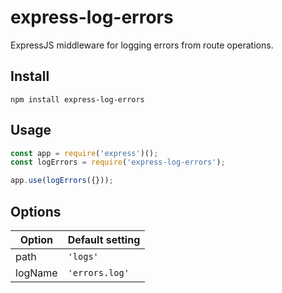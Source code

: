 # express-log-errors
ExpressJS middleware for logging errors from route operations.

## Install
```
npm install express-log-errors
```

## Usage
```javascript
const app = require('express')();
const logErrors = require('express-log-errors');

app.use(logErrors({}));
```

## Options
| Option | Default setting | 
|---|---|
| path | `'logs'` |
| logName | `'errors.log'` |